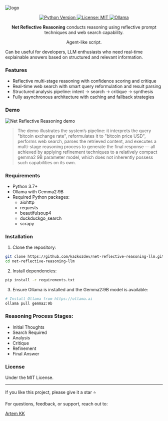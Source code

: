 
![logo](https://github.com/user-attachments/assets/c8427ff2-970e-49a8-847a-5e7db3d90a76)

<p align="center">
  <a href="https://www.python.org">
    <img src="https://img.shields.io/badge/python-3.7%2B-blue" alt="Python Version">
  </a>
  <a href="https://opensource.org/licenses/MIT">
    <img src="https://img.shields.io/badge/License-MIT-yellow.svg" alt="License: MIT">
  </a>
  <a href="https://ollama.ai">
    <img src="https://img.shields.io/badge/Ollama-Gemma2%3A9B-green" alt="Ollama">
  </a>
</p>


<p align="center"> <b>Net Reflective Reasoning</b> conducts reasoning using reflective prompt techniques and web search capability.</p>

<p align="center">Agent-like script.</p>

Can be useful for developers, LLM enthusiasts who need real-time explainable answers based on structured and relevant information.

### Features
- Reflective multi-stage reasoning with confidence scoring and critique
- Real-time web search with smart query reformulation and result parsing
- Structured analysis pipeline: intent → search → critique → synthesis
- Fully asynchronous architecture with caching and fallback strategies

### Demo

![Net Reflective Reasoning demo](https://github.com/kazkozdev/net-reflective-reasoning-llm/blob/main/net-reasoning-demo.gif)

> The demo illustrates the system’s pipeline: it interprets the query "bitcoin exchange rate", reformulates it to "bitcoin price USD", performs web search, parses the retrieved content, and executes a multi-stage reasoning process to generate the final response — all achieved by applying refinement techniques to a relatively compact gemma2 9B parameter model, which does not inherently possess such capabilities on its own.

### Requirements

- Python 3.7+
- Ollama with Gemma2:9B
- Required Python packages:
  - aiohttp
  - requests
  - beautifulsoup4
  - duckduckgo_search
  - scrapy

### Installation

1. Clone the repository:
```bash
git clone https://github.com/kazkozdev/net-reflective-reasoning-llm.git
cd net-reflective-reasoning-llm
```

2. Install dependencies:
```bash
pip install -r requirements.txt
```

3. Ensure Ollama is installed and the Gemma2:9B model is available:
```bash
# Install Ollama from https://ollama.ai
ollama pull gemma2:9b
```

### Reasoning Process Stages:
- Initial Thoughts
- Search Required
- Analysis
- Critique
- Refinement
- Final Answer

### License

Under the MIT License.

---
If you like this project, please give it a star ⭐

For questions, feedback, or support, reach out to:

[Artem KK](https://www.linkedin.com/in/kazkozdev/)
